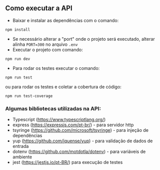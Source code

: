 ## Como executar a API

* Baixar e instalar as dependências com o comando:
```
npm install
```
* Se necessário alterar a "port" onde o projeto será executado, alterar alinha `PORT=300` no arquivo `.env`
* Executar o projeto com comando:
```
npm run dev
```
* Para rodar os testes executar o comando:
```
npm run test
```
ou para rodar os testes e coletar a cobertura de código:
```
npm run test-coverage
```

### Algumas bibliotecas utilizadas na API:
- Typescript (https://www.typescriptlang.org/)
- express (https://expressjs.com/pt-br/) - para servidor http
- tsyringe (https://github.com/microsoft/tsyringe) - para injeção de dependências
- yup (https://github.com/jquense/yup) - para validação de dados de entrada
- dotenv (https://github.com/motdotla/dotenv) - para variáveis de ambiente 
- jest (https://jestjs.io/pt-BR/) para execução de testes
